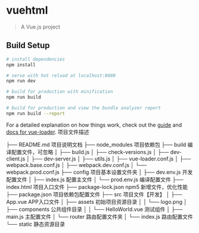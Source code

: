 # vuehtml

> A Vue.js project

## Build Setup

``` bash
# install dependencies
npm install

# serve with hot reload at localhost:8080
npm run dev

# build for production with minification
npm run build

# build for production and view the bundle analyzer report
npm run build --report
```

For a detailed explanation on how things work, check out the [guide](http://vuejs-templates.github.io/webpack/) and [docs for vue-loader](http://vuejs.github.io/vue-loader).
项目文件描述

├── README.md  项目说明文档
├── node_modules  项目依赖包
├── build  编译配置文件，可忽略
│   ├── build.js
│   ├── check-versions.js
│   ├── dev-client.js
│   ├── dev-server.js
│   ├── utils.js
│   ├── vue-loader.conf.js
│   ├── webpack.base.conf.js 
│   ├── webpack.dev.conf.js
│   └── webpack.prod.conf.js
├── config  项目基本设置文件夹
│   ├── dev.env.js  开发配置文件
│   ├── index.js  配置主文件
│   └── prod.env.js  编译配置文件
├── index.html   项目入口文件
├── package-lock.json   npm5 新增文件，优化性能
├── package.json   项目依赖包配置文件
├── src   项目文件【开发】
│   ├── App.vue   APP入口文件
│   ├── assets   初始项目资源目录
│   │   └── logo.png
│   ├── components  公共组件目录
│   │   └── HelloWorld.vue    测试组件
│   ├── main.js   主配置文件
│   └── router  路由配置文件夹
│      └── index.js  路由配置文件
└── static   静态资源目录
